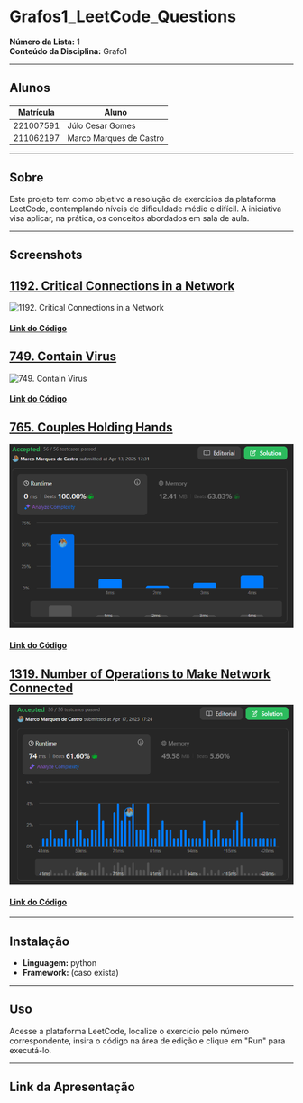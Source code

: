 # Grafos1_LeetCode_Questions

**Número da Lista:** 1  
**Conteúdo da Disciplina:** Grafo1

---

## Alunos

| Matrícula | Aluno                     |
|-----------|---------------------------|
| 221007591 | Júlo Cesar Gomes          |
| 211062197 | Marco Marques de Castro   |

---

## Sobre

Este projeto tem como objetivo a resolução de exercícios da plataforma LeetCode, contemplando níveis de dificuldade médio e difícil. A iniciativa visa aplicar, na prática, os conceitos abordados em sala de aula.

---

## Screenshots

## [1192. Critical Connections in a Network](https://leetcode.com/problems/critical-connections-in-a-network/)

![1192. Critical Connections in a Network](src/1192._Critical_Connections_in_a_Network.png)
#### [Link do Código](code/1192._Critical_Connections_in_a_Network.py)

## [749. Contain Virus](https://leetcode.com/problems/contain-virus/description/)

![749. Contain Virus](src/749._Contain_Virus.png)

#### [Link do Código](code/749._Contain_Virus.py)

## [765. Couples Holding Hands](https://leetcode.com/problems/couples-holding-hands/description/)

![765. Couples Holding Hands](src/Couples_Holding_Hands-Accepted_Marco.png)
#### [Link do Código](code/765._Couples_Holding_Hands.py)

## [1319. Number of Operations to Make Network Connected](https://leetcode.com/problems/number-of-operations-to-make-network-connected/description/)

![1319. Number of Operations to Make Network Connected](src/Number_of_Operations-Accepted_Marco.png)
#### [Link do Código]()

---

## Instalação

- **Linguagem:** python  
- **Framework:** (caso exista)

---

## Uso

Acesse a plataforma LeetCode, localize o exercício pelo número correspondente, insira o código na área de edição e clique em "Run" para executá-lo.

---

## Link da Apresentação

